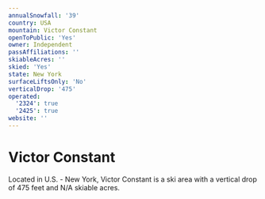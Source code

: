 ```yaml
---
annualSnowfall: '39'
country: USA
mountain: Victor Constant
openToPublic: 'Yes'
owner: Independent
passAffiliations: ''
skiableAcres: ''
skied: 'Yes'
state: New York
surfaceLiftsOnly: 'No'
verticalDrop: '475'
operated:
  '2324': true
  '2425': true
website: ''
---
```



# Victor Constant

Located in U.S. - New York, Victor Constant is a ski area with a vertical drop of 475 feet and N/A skiable acres.
